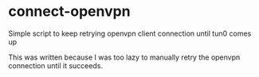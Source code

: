 # connect-openvpn
Simple script to keep retrying openvpn client connection until tun0 comes up

This was written because I was too lazy to manually retry the openvpn connection until it succeeds.

